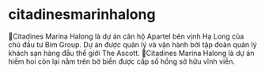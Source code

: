 # citadinesmarinhalong
Citadines Marina Halong là dự án căn hộ Apartel bên vịnh Hạ Long của chủ đầu tư Bim Group. Dự án được quản lý và vận hành bởi tập đoàn quản lý khách sạn hàng đầu thế giới The Ascott. Citadines Marina Halong là dự án hiếm hoi còn lại nằm trên bờ biển được cấp sổ hồng sở hữu vĩnh viễn.
